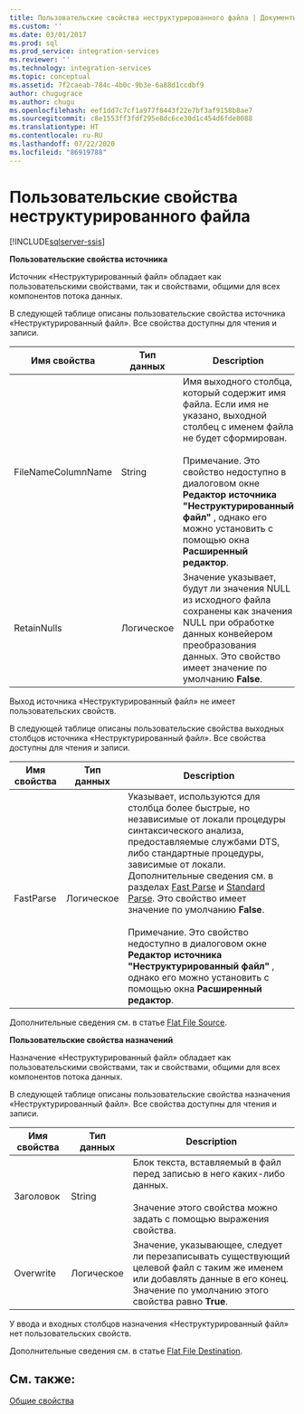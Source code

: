 ```yaml
---
title: Пользовательские свойства неструктурированного файла | Документы Майкрософт
ms.custom: ''
ms.date: 03/01/2017
ms.prod: sql
ms.prod_service: integration-services
ms.reviewer: ''
ms.technology: integration-services
ms.topic: conceptual
ms.assetid: 7f2caeab-784c-4b0c-9b3e-6a88d1ccdbf9
author: chugugrace
ms.author: chugu
ms.openlocfilehash: eef1dd7c7cf1a977f8443f22e7bf3af9158b8ae7
ms.sourcegitcommit: c8e1553ff3fdf295e8dc6ce30d1c454d6fde8088
ms.translationtype: HT
ms.contentlocale: ru-RU
ms.lasthandoff: 07/22/2020
ms.locfileid: "86919788"
---
```

# <a name="flat-file-custom-properties"></a>Пользовательские свойства неструктурированного файла

[!INCLUDE[sqlserver-ssis](../../includes/applies-to-version/sqlserver-ssis.md)]


  **Пользовательские свойства источника**  
  
 Источник «Неструктурированный файл» обладает как пользовательскими свойствами, так и свойствами, общими для всех компонентов потока данных.  
  
 В следующей таблице описаны пользовательские свойства источника «Неструктурированный файл». Все свойства доступны для чтения и записи.  
  
|Имя свойства|Тип данных|Description|  
|-------------------|---------------|-----------------|  
|FileNameColumnName|String|Имя выходного столбца, который содержит имя файла. Если имя не указано, выходной столбец с именем файла не будет сформирован.<br /><br /> Примечание. Это свойство недоступно в диалоговом окне **Редактор источника "Неструктурированный файл"** , однако его можно установить с помощью окна **Расширенный редактор**.|  
|RetainNulls|Логическое|Значение указывает, будут ли значения NULL из исходного файла сохранены как значения NULL при обработке данных конвейером преобразования данных. Это свойство имеет значение по умолчанию **False**.|  
  
 Выход источника «Неструктурированный файл» не имеет пользовательских свойств.  
  
 В следующей таблице описаны пользовательские свойства выходных столбцов источника «Неструктурированный файл». Все свойства доступны для чтения и записи.  
  
|Имя свойства|Тип данных|Description|  
|-------------------|---------------|-----------------|  
|FastParse|Логическое|Указывает, используются для столбца более быстрые, но независимые от локали процедуры синтаксического анализа, предоставляемые службами DTS, либо стандартные процедуры, зависимые от локали. Дополнительные сведения см. в разделах [Fast Parse](https://msdn.microsoft.com/library/6688707d-3c5b-404e-aa2f-e13092ac8d95) и [Standard Parse](https://msdn.microsoft.com/library/dfe835b1-ea52-4e18-a23a-5188c5b6f013). Это свойство имеет значение по умолчанию **False**.<br /><br /> Примечание. Это свойство недоступно в диалоговом окне **Редактор источника "Неструктурированный файл"** , однако его можно установить с помощью окна **Расширенный редактор**.|  
  
 Дополнительные сведения см. в статье [Flat File Source](../../integration-services/data-flow/flat-file-source.md).  
  
 **Пользовательские свойства назначений**  
  
 Назначение «Неструктурированный файл» обладает как пользовательскими свойствами, так и свойствами, общими для всех компонентов потока данных.  
  
 В следующей таблице описаны пользовательские свойства назначения «Неструктурированный файл». Все свойства доступны для чтения и записи.  
  
|Имя свойства|Тип данных|Description|  
|-------------------|---------------|-----------------|  
|Заголовок|String|Блок текста, вставляемый в файл перед записью в него каких-либо данных.<br /><br /> Значение этого свойства можно задать с помощью выражения свойства.|  
|Overwrite|Логическое|Значение, указывающее, следует ли перезаписывать существующий целевой файл с таким же именем или добавлять данные в его конец. Значение по умолчанию этого свойства равно **True**.|  
  
 У ввода и входных столбцов назначения «Неструктурированный файл» нет пользовательских свойств.  
  
 Дополнительные сведения см. в статье [Flat File Destination](../../integration-services/data-flow/flat-file-destination.md).  
  
## <a name="see-also"></a>См. также:  
 [Общие свойства](https://msdn.microsoft.com/library/51973502-5cc6-4125-9fce-e60fa1b7b796)  
  
  
